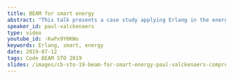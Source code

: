 ```yaml
---
title: BEAM for smart energy
abstract: "This talk presents a case study applying Erlang in the energy domain.  Within STORY - a Horizon 2020 project - industrial automation and Erlang have been targeting energy storage installations. In industrial automation, an IT platform disruption is long overdue, and the pressure is rising continuously. When the disruption happens, Erlang, Elixir, the OTP, BEAM and ERTS represent unrivalled value. In STORY, embedded and networked digital twins - implemented in Erlang - demonstrate this."
speaker_id: paul-valckenaers
type: video
youtube_id: -KwPx9Y0KWo
keywords: Erlang, smart, energy
date: 2019-07-12
tags: Code BEAM STO 2019
slides: /images/cb-sto-19-beam-for-smart-energy-paul-valckenaers-compressed.pdf
---
```


